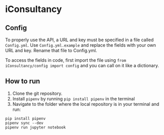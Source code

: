 # iConsultancy

## Config
To properly use the API, a URL and key must be specified in a file called `Config.yml`. Use `Config.yml.example` and replace the fields with your own URL and key. Rename that file to Config.yml.

To access the fields in code, first import the file using ```from iConsultancy/config import config``` and you can call on it like a dictionary.
## How to run
1. Clone the git repository.
2. Install `pipenv` by running `pip install pipenv` in the terminal
3. Navigate to the folder where the local repository is in your terminal and run:
```
pip install pipenv
pipenv sync --dev
pipenv run jupyter notebook
```
